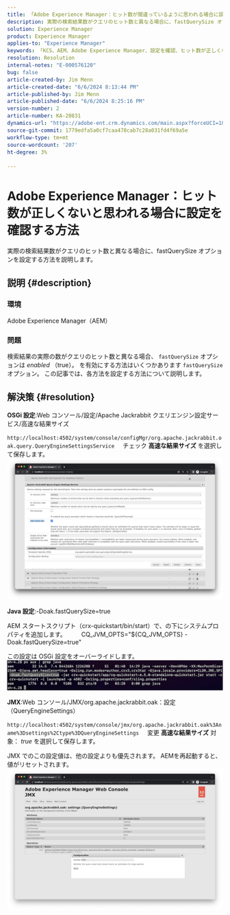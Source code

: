 ```yaml
---
title: 「Adobe Experience Manager：ヒット数が間違っているように思われる場合に設定を確認する方法」
description: 実際の検索結果数がクエリのヒット数と異なる場合に、fastQuerySize オプションを設定する方法を説明します。
solution: Experience Manager
product: Experience Manager
applies-to: "Experience Manager"
keywords: 「KCS、AEM、Adobe Experience Manager、設定を確認、ヒット数が正しくない、方法、fastQuerySize」
resolution: Resolution
internal-notes: "E-000576120"
bug: false
article-created-by: Jim Menn
article-created-date: "6/6/2024 8:13:44 PM"
article-published-by: Jim Menn
article-published-date: "6/6/2024 8:25:16 PM"
version-number: 2
article-number: KA-20831
dynamics-url: "https://adobe-ent.crm.dynamics.com/main.aspx?forceUCI=1&pagetype=entityrecord&etn=knowledgearticle&id=e7a4ac42-4124-ef11-840a-000d3a338844"
source-git-commit: 1779edfa5a0cf7caa478cab7c28a031fd4f69a5e
workflow-type: tm+mt
source-wordcount: '207'
ht-degree: 3%

---
```


# Adobe Experience Manager：ヒット数が正しくないと思われる場合に設定を確認する方法


実際の検索結果数がクエリのヒット数と異なる場合に、fastQuerySize オプションを設定する方法を説明します。

## 説明 {#description}


### <b>環境</b>

Adobe Experience Manager（AEM）

### <b>問題</b>

検索結果の実際の数がクエリのヒット数と異なる場合、 `fastQuerySize` オプションは *enabled* （true）。
を有効にする方法はいくつかあります `fastQuerySize` オプション。 この記事では、各方法を設定する方法について説明します。


## 解決策 {#resolution}


<b>OSGi 設定</b>:Web コンソール/設定/Apache Jackrabbit クエリエンジン設定サービス/高速な結果サイズ

`http://localhost:4502/system/console/configMgr/org.apache.jackrabbit.oak.query.QueryEngineSettingsService`
    チェック <b>高速な結果サイズ</b> を選択して保存します。
   ![](assets/cef3b476-b74f-ed11-bba2-0022480867bd.png)

<b>Java 設定</b>:-Doak.fastQuerySize=true

AEM スタートスクリプト（crx-quickstart/bin/start）で、の下にシステムプロパティを追加します。
        CQ_JVM_OPTS=&quot;${CQ_JVM_OPTS} -Doak.fastQuerySize=true&quot;

この設定は OSGi 設定をオーバーライドします。
    ![](assets/4afe8a85-b74f-ed11-bba2-0022480867bd.png)

<b>JMX</b>:Web コンソール/JMX/org.apache.jackrabbit.oak：設定（QueryEngineSettings）

`http://localhost:4502/system/console/jmx/org.apache.jackrabbit.oak%3Aname%3Dsettings%2Ctype%3DQueryEngineSettings`
    変更 <b>高速な結果サイズ</b> 対象： *true* を選択して保存します。

JMX でのこの設定値は、他の設定よりも優先されます。 AEMを再起動すると、値がリセットされます。
![](assets/8592cd98-b74f-ed11-bba2-0022480867bd.png)
